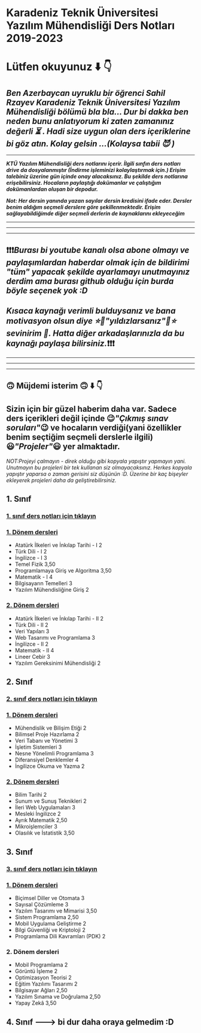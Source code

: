 # Karadeniz Teknik Üniversitesi Yazılım Mühendisliği Ders Notları 2019-2023

# Lütfen okuyunuz :arrow_down: :point_down:

## *Ben Azerbaycan uyruklu bir öğrenci Sahil Rzayev Karadeniz Teknik Üniversitesi Yazılım Mühendisliği bölümü bla bla... Dur bi dakka ben neden bunu anlatıyorum ki zaten zamanınız değerli :hourglass_flowing_sand: . Hadi size uygun olan ders içeriklerine bi göz atın. Kolay gelsin ...(Kolaysa tabii :smiling_imp: )*

---

***KTÜ Yazılım Mühendisliği ders notlarını içerir. İlgili sınfın ders notları drive da dosyalanmıştır (İndirme işleminizi kolaylaştırmak için.) Erişim talebiniz üzerine gün içinde onay alacaksınız. Bu şekilde ders notlarına erişebilirsiniz. Hocaların paylaştığı dokümanlar ve çalıştığım dokümanlardan oluşan bir depodur.*** 

***Not: Her dersin yanında yazan sayılar dersin kredisini ifade eder. Dersler benim aldığım seçmeli derslere göre şekillenmektedir. Erişim sağlayabildiğimde diğer seçmeli derlerin de kaynaklarını ekleyeceğim***

---
---
---
## :exclamation::exclamation::exclamation:***Burası bi youtube kanalı olsa abone olmayı ve paylaşımlardan haberdar olmak için de bildirimi "tüm" yapacak şekilde ayarlamayı unutmayınız derdim ama burası github olduğu için burda böyle seçenek yok :D*** 
## ***Kısaca kaynağı verimli bulduysanız ve bana motivasyon olsun diye :star::star2:"yıldızlarsanız":star2::star: sevinirim :star_struck:. Hatta diğer arkadaşlarınızla da bu kaynağı paylaşa bilirsiniz.***:exclamation::exclamation::exclamation:

---
---
---
## :upside_down_face: Müjdemi isterim :upside_down_face: :arrow_down: :point_down:
## Sizin için bir güzel haberim daha var. Sadece ders içerikleri değil içinde :wink:*"Çıkmış sınav soruları"*:wink: ve hocaların verdiği(yani özellikler benim seçtiğim seçmeli derslerle ilgili) :smiley:*"Projeler"*:smiley: yer almaktadır.
*NOT:Projeyi çalmayın - direk olduğu gibi kopyala yapıştır yapmayın yani. Unutmayın bu projeleri bir tek kullanan siz olmayacaksınız. Herkes kopyala yapıştır yaparsa o zaman gerisini siz düşünün :D. Üzerine bir kaç bişeyler ekleyerek projeleri daha da geliştirebilirsiniz.*


## 1. Sınıf
### [1. sınıf ders notları için tıklayın](https://drive.google.com/drive/folders/1muevM31ucmNKIqk_6dufxDmEDh1Oqdg5)

### [1. Dönem dersleri](https://drive.google.com/drive/folders/1E_gXB6iCf-5thg4Ks3SSbWSiysaWFIsL) 
* Atatürk İlkeleri ve İnkılap Tarihi - I	2	
* Türk Dili - I	2	
* İngilizce - I	3	
* Temel Fizik	3,50
* Programlamaya Giriş ve Algoritma	3,50	
* Matematik - I	4
* Bilgisayarın Temelleri	3
* Yazılım Mühendisliğine Giriş 2
 	
### [2. Dönem dersleri](https://drive.google.com/drive/folders/116K0zsatxMwMFNic1-cJPpebHNhFpa90) 
* Atatürk İlkeleri ve İnkılap Tarihi - II	2	
* Türk Dili - II	2	
* Veri Yapıları	3	
* Web Tasarımı ve Programlama	3	
* İngilizce - II	2	
* Matematik - II	4	 
* Lineer Cebir	3	
* Yazılım Gereksinimi Mühendisliği	2
  
## 2. Sınıf
### [2. sınıf ders notları için tıklayın](https://drive.google.com/drive/folders/1hAByxzYcbwCVm-OjqGX66iPm166Pe8Ap)

### [1. Dönem dersleri](https://drive.google.com/drive/folders/1-PAUcXNlQ2YPjzkvkLJnf1xoGEhy5OIo) 
* Mühendislik ve Bilişim Etiği	2	
* Bilimsel Proje Hazırlama	2	
* Veri Tabanı ve Yönetimi	3	
* İşletim Sistemleri	3	
* Nesne Yönelimli Programlama	3 
* Diferansiyel Denklemler	4	
* İngilizce Okuma ve Yazma	2

### [2. Dönem dersleri](https://drive.google.com/drive/folders/1tdG0qNQvh4iHlx0qW2zlb_JCZfOiq2fz)
* Bilim Tarihi	2	
* Sunum ve Sunuş Teknikleri	2	
* İleri Web Uygulamaları	3	
* Mesleki İngilizce	2	
* Ayrık Matematik	2,50	
* Mikroişlemciler	3	
* Olasılık ve İstatistik	3,50
  
## 3. Sınıf
### [3. sınıf ders notları için tıklayın](https://drive.google.com/drive/folders/1eHJ6TIfAaYNbDlc4Xa_N1fX1GLVLgS6c)

### [1. Dönem dersleri](https://drive.google.com/drive/folders/1Yc85h8FXmvlSmA8tBIU7Vwzzk2yjP5Bo) 
* Biçimsel Diller ve Otomata	3	
* Sayısal Çözümleme	3	
* Yazılım Tasarımı ve Mimarisi	3,50
* Sistem Programlama	2,50	
* Mobil Uygulama Geliştirme	2	
* Bilgi Güvenliği ve Kriptoloji	2	
* Programlama Dili Kavramları (PDK)	2

### 2. Dönem dersleri
* Mobil Programlama	2	
* Görüntü İşleme	2	
* Optimizasyon Teorisi	2	
* Eğitim Yazılımı Tasarımı	2	
* Bilgisayar Ağları	2,50	
* Yazılım Sınama ve Doğrulama	2,50	
* Yapay Zekâ	3,50
  
## 4. Sınıf ---> bi dur daha oraya gelmedim :D
